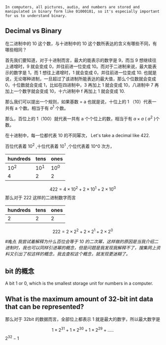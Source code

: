 	In computers, all pictures, audio, and numbers are stored and manipulated in binary form like 01000101, so it's especially important for us to understand binary.
## Decimal vs Binary

在二进制中的 10 这个数，与十进制中的 10 这个数所表达的含义有哪些不同，有哪些相同？


首先我们要知道，对于十进制而言，最大的能表示的数字是 9，而当 9 想继续往上递增时，9 就会变成 0，并往前进一位变成 10。而对于二进制来说，最大能表示的数字是 1，而 1 想往上递增时，1 就会变成 0，并往前进一位变成 10. 也就是说，无论哪种进制，一旦超过了该进制所能表达的最大值，那么个位数就会变成 0，十位数就会变成 1，比如在四进制中，3 再加上 1 就会变成 10，八进制中 7 再加上一个数字就会变成 10，十六进制中 f 再加上 1 就会变成 10.

那么我们可以提出一个规则，如果基数 = a
也就是说，十位上的 1 （10）代表一共有 a 个数。相当于有 $a^1$ 个数。

那么，百位上的 1（100）就代表一共有 a 个个位上的数，相当于有 $a \times a$ ( $a ^ 2$ )个数。

在十进制中，每一位都代表 10 的不同幂次， Let's take a decimal like 422.

百位代表着 $10^2$ ,十位代表着 $10^1$ ,个位代表着 10^0 次方，

| hundreds    | tens    | ones    |
| ------- | ------- | ------- |
| $10^2$  | $10^1$  | $10^0$  |
| $4$   |  $2$  |  $2$  |

$$422 = 4\times 10^2 + 2\times 10^1 +2\times 10^0 $$
那么对于 222 这样的二进制数字而言

|hundreds|tens| ones|
| ---| ---|---|
|2|2|2|
$$222 = 2\times 2^2 + 2\times 2^1 +2\times 2^0 $$

#难点 *我尝试着解释为什么百位会等于 10 的二次幂，这样做的原因是当我介绍二进制时，我也可以同样引进幂的概念，但是问题是我发现我解释不了，搜集网上资料又引出了权这样的概念，我去查权这个概念，就发现更迷糊了。*

## bit 的概念

A bit 1 or 0, which is the smallest storage unit for numbers in a computer.
## What is the maximum amount of 32-bit int data that can be represented?

那么对于 32bit 的数据而言，全部位上都表示 1 就是最大的数字，所以最大数字是

$$ 1\times 2^{31} +1\times 2^{30} +1\times 2^{29} +\dots..$$
$2^{32} - 1$